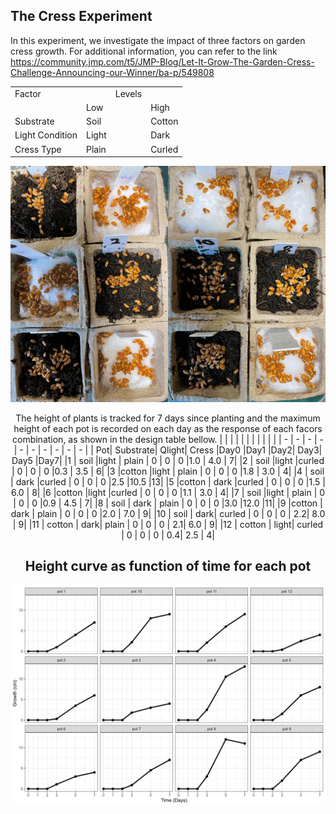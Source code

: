 ## The Cress Experiment
In this experiment, we investigate the impact of three factors on garden cress growth.
For additional information, you can refer to the link https://community.jmp.com/t5/JMP-Blog/Let-It-Grow-The-Garden-Cress-Challenge-Announcing-our-Winner/ba-p/549808

<div align="center">

|       |       |          |       |
| -     | -     | -        | -     |
|Factor           |       | Levels   |       |
|                 |   Low  ||     High       |
|Substrate        |Soil    ||Cotton          |
|Light Condition  |Light   ||Dark            |
|Cress Type       |Plain   ||Curled          |

<div

<p align="center">
  <img src="The Garden Cress Challenge.gif">
</p>

<p align="left-align">

The height of plants is tracked for 7 days since planting and the maximum height of each pot is recorded on each day as the response of each facors combination, as shown in the design table bellow.
|     |          |       |        |     |     |    |     |      |    |
|  -  |     -    |   -   |   -    |  -  |  -  |  - |  -  |  -   | -  |
|  Pot| Substrate| Qlight|  Cress |Day0 |Day1 |Day2| Day3| Day5 |Day7|
|1    |  soil    |light | plain   | 0   | 0   | 0  |1.0 | 4.0   | 7|
|2    |  soil    |light |curled   | 0   | 0   | 0  |0.3 | 3.5   | 6|
|3    |cotton    |light | plain   | 0   | 0   | 0  |1.8 | 3.0   | 4|
|4    |  soil    | dark |curled   | 0   | 0   | 0  |2.5 |10.5   |13|
|5    |cotton    | dark |curled   | 0   | 0   | 0  |1.5 | 6.0   | 8|
|6    |cotton    |light |curled   | 0   | 0   | 0  |1.1 | 3.0   | 4|
|7    |  soil    |light | plain   | 0   | 0   | 0  |0.9 | 4.5   | 7|
|8    |  soil    | dark | plain   | 0   | 0   | 0  |3.0 |12.0   |11|
|9    |cotton    | dark | plain   | 0   | 0   | 0  |2.0 | 7.0   | 9|
|10   |   soil   |  dark| curled  |  0  |  0  |  0 | 2.2|  8.0  |  9|
|11   | cotton   |  dark|  plain  |  0  |  0  |  0 | 2.1|  6.0  |  9|
|12   | cotton   | light| curled  |  0  |  0  |  0 | 0.4|  2.5  |  4|

</p>

## Height curve as function of time for each pot
<p align="center">
  <img src="Growth Data.png">
</p>